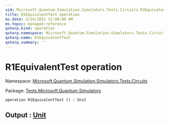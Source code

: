 ```yaml
---
uid: Microsoft.Quantum.Simulation.Simulators.Tests.Circuits.R1EquivalentTest
title: R1EquivalentTest operation
ms.date: 3/24/2021 12:00:00 AM
ms.topic: managed-reference
qsharp.kind: operation
qsharp.namespace: Microsoft.Quantum.Simulation.Simulators.Tests.Circuits
qsharp.name: R1EquivalentTest
qsharp.summary: ''
---
```


# R1EquivalentTest operation

Namespace: [Microsoft.Quantum.Simulation.Simulators.Tests.Circuits](xref:Microsoft.Quantum.Simulation.Simulators.Tests.Circuits)

Package: [Tests.Microsoft.Quantum.Simulators](https://nuget.org/packages/Tests.Microsoft.Quantum.Simulators)




```qsharp
operation R1EquivalentTest () : Unit
```


## Output : [Unit](xref:microsoft.quantum.lang-ref.unit)

